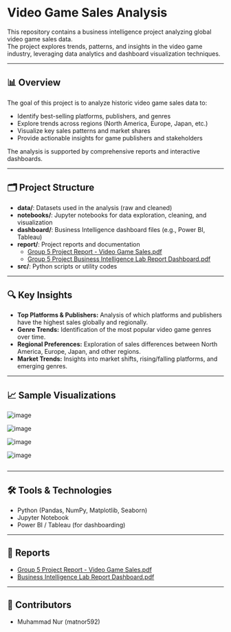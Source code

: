 # Video Game Sales Analysis

This repository contains a business intelligence project analyzing global video game sales data.  
The project explores trends, patterns, and insights in the video game industry, leveraging data analytics and dashboard visualization techniques.

---

## 📊 Overview

The goal of this project is to analyze historic video game sales data to:

- Identify best-selling platforms, publishers, and genres
- Explore trends across regions (North America, Europe, Japan, etc.)
- Visualize key sales patterns and market shares
- Provide actionable insights for game publishers and stakeholders

The analysis is supported by comprehensive reports and interactive dashboards.

---

## 🗂️ Project Structure

- **data/**: Datasets used in the analysis (raw and cleaned)
- **notebooks/**: Jupyter notebooks for data exploration, cleaning, and visualization
- **dashboard/**: Business Intelligence dashboard files (e.g., Power BI, Tableau)
- **report/**: Project reports and documentation  
  - [Group 5 Project Report - Video Game Sales.pdf](https://github.com/matnor592/files/blob/main/Group%205%20Project%20Report%20-%20Video%20Game%20Sales.pdf)
  - [Group 5 Project Business Intelligence Lab Report Dashboard.pdf](https://github.com/matnor592/files/blob/main/Group%205%20Project%20Business%20Intelligence%20Lab%20Report%20Dashboard.pdf)
- **src/**: Python scripts or utility codes

---


## 🔍 Key Insights

- **Top Platforms & Publishers:** Analysis of which platforms and publishers have the highest sales globally and regionally.
- **Genre Trends:** Identification of the most popular video game genres over time.
- **Regional Preferences:** Exploration of sales differences between North America, Europe, Japan, and other regions.
- **Market Trends:** Insights into market shifts, rising/falling platforms, and emerging genres.



---

## 📈 Sample Visualizations


![image](https://github.com/user-attachments/assets/13482db8-7263-4e34-a6d6-9c153ea9e443)


![image](https://github.com/user-attachments/assets/717ef594-c923-4e70-8ee9-ba4999d4dc79)


![image](https://github.com/user-attachments/assets/4c78e6e5-884b-4e2e-a75b-e0dd5e051ce6)


![image](https://github.com/user-attachments/assets/5bb4d00e-45b6-4b9c-bc83-522e584fae62)

```
```

---

## 🛠️ Tools & Technologies

- Python (Pandas, NumPy, Matplotlib, Seaborn)
- Jupyter Notebook
- Power BI / Tableau (for dashboarding)

---

## 📄 Reports

- [Group 5 Project Report - Video Game Sales.pdf](https://github.com/matnor592/files/blob/main/Group%205%20Project%20Report%20-%20Video%20Game%20Sales.pdf)
- [Business Intelligence Lab Report Dashboard.pdf](https://github.com/matnor592/files/blob/main/Group%205%20Project%20Business%20Intelligence%20Lab%20Report%20Dashboard.pdf)

---

## 👥 Contributors

- Muhammad Nur (matnor592)


